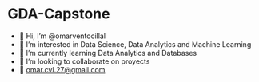 # GDA-Capstone

- 👋 Hi, I’m @omarventocillal
- 👀 I’m interested in Data Science, Data Analytics and Machine Learning
- 🌱 I’m currently learning Data Analytics and Databases
- 💞️ I’m looking to collaborate on proyects
- 📧 omar.cvl.27@gmail.com
